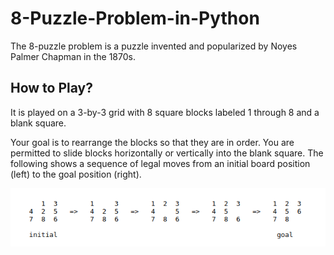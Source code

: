 # 8-Puzzle-Problem-in-Python

The 8-puzzle problem is a puzzle invented and popularized by Noyes Palmer Chapman in the 1870s.

## How to Play?

It is played on a 3-by-3 grid with 8 square blocks labeled 1 through 8 and a blank square. 


Your goal is to rearrange the blocks so that they are in order. You are permitted to slide blocks horizontally or vertically into the blank square. The following shows a sequence of legal moves from an initial board position (left) to the goal position (right).
 
![image](https://github.com/Agha-Muqarib/8-Puzzle-Problem-in-Python/blob/main/Images/Demonstration.png)
